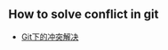 ## How to solve conflict in git

 * [Git下的冲突解决](http://www.cnblogs.com/sinojelly/archive/2011/08/07/2130172.html)

